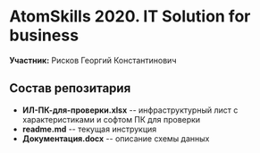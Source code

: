 # AtomSkills 2020. IT Solution for business

**Участник:** Рисков Георгий Константинович


## Состав репозитария

* **ИЛ-ПК-для-проверки.xlsx** -- инфраструктурный лист с характеристиками и софтом ПК для проверки
* **readme.md** -- текущая инструкция
* **Документация.docx** -- описание схемы данных
